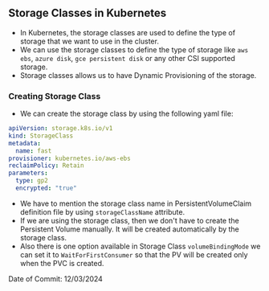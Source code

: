 ## Storage Classes in Kubernetes

- In Kubernetes, the storage classes are used to define the type of storage that we want to use in the cluster.
- We can use the storage classes to define the type of storage like `aws ebs`, `azure disk`, `gce persistent disk` or any other CSI supported storage.
- Storage classes allows us to have Dynamic Provisioning of the storage.

### Creating Storage Class

- We can create the storage class by using the following yaml file:

```yaml
apiVersion: storage.k8s.io/v1
kind: StorageClass
metadata:
  name: fast
provisioner: kubernetes.io/aws-ebs
reclaimPolicy: Retain 
parameters:
  type: gp2
  encrypted: "true"
```
- We have to mention the storage class name in PersistentVolumeClaim definition file by using `storageClassName` attribute.
- If we are using the storage class, then we don't have to create the Persistent Volume manually. It will be created automatically by the storage class.
- Also there is one option available in Storage Class `volumeBindingMode` we can set it to `WaitForFirstConsumer` so that the PV will be created only when the PVC is created.

Date of Commit: 12/03/2024